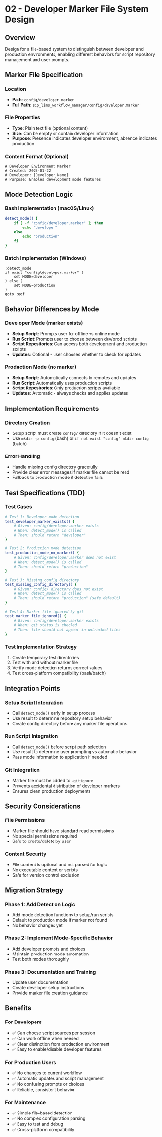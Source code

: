# 02 - Developer Marker File System Design

## Overview
Design for a file-based system to distinguish between developer and production environments, enabling different behaviors for script repository management and user prompts.

## Marker File Specification

### Location
- **Path**: `config/developer.marker`
- **Full Path**: `sip_lims_workflow_manager/config/developer.marker`

### File Properties
- **Type**: Plain text file (optional content)
- **Size**: Can be empty or contain developer information
- **Purpose**: Presence indicates developer environment, absence indicates production

### Content Format (Optional)
```
# Developer Environment Marker
# Created: 2025-01-22
# Developer: [Developer Name]
# Purpose: Enables development mode features
```

## Mode Detection Logic

### Bash Implementation (macOS/Linux)
```bash
detect_mode() {
    if [ -f "config/developer.marker" ]; then
        echo "developer"
    else
        echo "production"
    fi
}
```

### Batch Implementation (Windows)
```batch
:detect_mode
if exist "config\developer.marker" (
    set MODE=developer
) else (
    set MODE=production
)
goto :eof
```

## Behavior Differences by Mode

### Developer Mode (marker exists)
- **Setup Script**: Prompts user for offline vs online mode
- **Run Script**: Prompts user to choose between dev/prod scripts
- **Script Repositories**: Can access both development and production scripts
- **Updates**: Optional - user chooses whether to check for updates

### Production Mode (no marker)
- **Setup Script**: Automatically connects to remotes and updates
- **Run Script**: Automatically uses production scripts
- **Script Repositories**: Only production scripts available
- **Updates**: Automatic - always checks and applies updates

## Implementation Requirements

### Directory Creation
- Setup script must create `config/` directory if it doesn't exist
- Use `mkdir -p config` (bash) or `if not exist "config" mkdir config` (batch)

### Error Handling
- Handle missing config directory gracefully
- Provide clear error messages if marker file cannot be read
- Fallback to production mode if detection fails

## Test Specifications (TDD)

### Test Cases
```bash
# Test 1: Developer mode detection
test_developer_marker_exists() {
    # Given: config/developer.marker exists
    # When: detect_mode() is called
    # Then: should return "developer"
}

# Test 2: Production mode detection  
test_production_mode_no_marker() {
    # Given: config/developer.marker does not exist
    # When: detect_mode() is called
    # Then: should return "production"
}

# Test 3: Missing config directory
test_missing_config_directory() {
    # Given: config/ directory does not exist
    # When: detect_mode() is called
    # Then: should return "production" (safe default)
}

# Test 4: Marker file ignored by git
test_marker_file_ignored() {
    # Given: config/developer.marker exists
    # When: git status is checked
    # Then: file should not appear in untracked files
}
```

### Test Implementation Strategy
1. Create temporary test directories
2. Test with and without marker file
3. Verify mode detection returns correct values
4. Test cross-platform compatibility (bash/batch)

## Integration Points

### Setup Script Integration
- Call `detect_mode()` early in setup process
- Use result to determine repository setup behavior
- Create config directory before any marker file operations

### Run Script Integration  
- Call `detect_mode()` before script path selection
- Use result to determine user prompting vs automatic behavior
- Pass mode information to application if needed

### Git Integration
- Marker file must be added to `.gitignore`
- Prevents accidental distribution of developer markers
- Ensures clean production deployments

## Security Considerations

### File Permissions
- Marker file should have standard read permissions
- No special permissions required
- Safe to create/delete by user

### Content Security
- File content is optional and not parsed for logic
- No executable content or scripts
- Safe for version control exclusion

## Migration Strategy

### Phase 1: Add Detection Logic
- Add mode detection functions to setup/run scripts
- Default to production mode if marker not found
- No behavior changes yet

### Phase 2: Implement Mode-Specific Behavior
- Add developer prompts and choices
- Maintain production mode automation
- Test both modes thoroughly

### Phase 3: Documentation and Training
- Update user documentation
- Create developer setup instructions
- Provide marker file creation guidance

## Benefits

### For Developers
- ✅ Can choose script sources per session
- ✅ Can work offline when needed
- ✅ Clear distinction from production environment
- ✅ Easy to enable/disable developer features

### For Production Users
- ✅ No changes to current workflow
- ✅ Automatic updates and script management
- ✅ No confusing prompts or choices
- ✅ Reliable, consistent behavior

### For Maintenance
- ✅ Simple file-based detection
- ✅ No complex configuration parsing
- ✅ Easy to test and debug
- ✅ Cross-platform compatibility